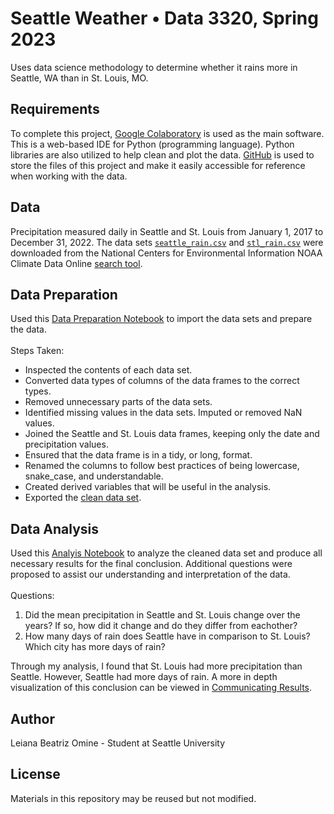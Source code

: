 # Seattle Weather • Data 3320, Spring 2023
Uses data science methodology to determine whether it rains more in Seattle, WA than in St. Louis, MO.

## Requirements
To complete this project, [Google Colaboratory](https://colab.research.google.com/) is used as the main software. This is a web-based IDE for Python (programming language). Python libraries are also utilized to help clean and plot the data. [GitHub](https://github.com/) is used to store the files of this project and make it easily accessible for reference when working with the data.

## Data
Precipitation measured daily in Seattle and St. Louis from January 1, 2017 to December 31, 2022. The data sets [`seattle_rain.csv`](https://github.com/lbomine/Seattle-Weather/blob/main/seattle_rain.csv) and [`stl_rain.csv`](https://github.com/lbomine/Seattle-Weather/blob/main/stl_rain.csv) were downloaded from the National Centers for Environmental Information NOAA Climate Data Online [search tool](https://www.ncei.noaa.gov/cdo-web/search?datasetid=GHCND).

## Data Preparation
Used this [Data Preparation Notebook](https://github.com/lbomine/Seattle-Weather/blob/12bc68869b880534f0341b3a19e2a0e7f997fab2/Leiana%20Omine%20-%20DATA%203320%20Seattle%20St.%20Louis%20Data%20Preparation.ipynb) to import the data sets and prepare the data.
<br> <br> Steps Taken:
- Inspected the contents of each data set.
- Converted data types of columns of the data frames to the correct types.
- Removed unnecessary parts of the data sets.
- Identified missing values in the data sets. Imputed or removed NaN values.
- Joined the Seattle and St. Louis data frames, keeping only the date and precipitation values.
- Ensured that the data frame is in a tidy, or long, format.
- Renamed the columns to follow best practices of being lowercase, snake_case, and understandable.
- Created derived variables that will be useful in the analysis.
- Exported the [clean data set](https://github.com/lbomine/Seattle-Weather/blob/12bc68869b880534f0341b3a19e2a0e7f997fab2/clean_seattle_stl_weather.csv).

## Data Analysis
Used this [Analyis Notebook](https://github.com/lbomine/Seattle-Weather/blob/65e9fef5ac96625d67d0f46c32413ba224628f1c/Seattle%20St.%20Louis%20Complete%20Analysis%20Leiana%20Omine.ipynb) to analyze the cleaned data set and produce all necessary results for the final conclusion. Additional questions were proposed to assist our understanding and interpretation of the data.
<br> <br> Questions:
1. Did the mean precipitation in Seattle and St. Louis change over the years? If so, how did it change and do they differ from eachother?
2. How many days of rain does Seattle have in comparison to St. Louis? Which city has more days of rain?

Through my analysis, I found that St. Louis had more precipitation than Seattle. However, Seattle had more days of rain. A more in depth visualization of this conclusion can be viewed in [Communicating Results](https://github.com/lbomine/Seattle-Weather/blob/6e5d9b3403eaf11a0c30af8ceedb4109f79bcd7b/Seattle%20St.%20Louis%20Communicating%20Results%20Leiana%20Omine.pdf).

## Author
Leiana Beatriz Omine - Student at Seattle University

## License
Materials in this repository may be reused but not modified.
